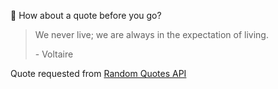 📣 How about a quote before you go?

> We never live; we are always in the expectation of living.
>
> <p>- Voltaire</p>

Quote requested from [Random Quotes API](https://github.com/lukePeavey/quotable)
